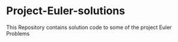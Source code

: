 # Project-Euler-solutions
This Repository contains solution code to some of the project Euler Problems
